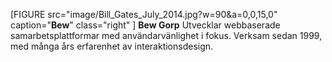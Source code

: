 
[FIGURE src="image/Bill_Gates_July_2014.jpg?w=90&a=0,0,15,0" caption="**Bew**" class="right" ]
**Bew Gorp** Utvecklar webbaserade samarbetsplattformar med användarvänlighet i fokus. Verksam sedan 1999, med många års erfarenhet av interaktionsdesign.
